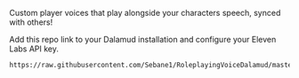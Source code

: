Custom player voices that play alongside your characters speech, synced with others!

Add this repo link to your Dalamud installation and configure your Eleven Labs API key.
```
https://raw.githubusercontent.com/Sebane1/RoleplayingVoiceDalamud/master/repo.json
```